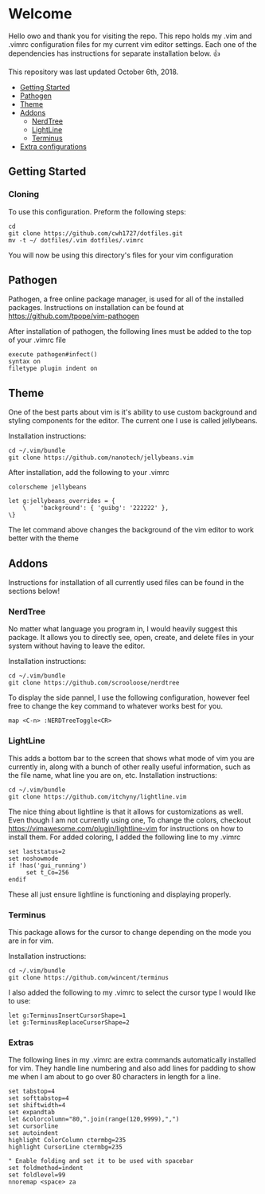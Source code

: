 # Welcome
Hello owo and thank you for visiting the repo. This repo holds my .vim and .vimrc configuration files for my current vim editor settings. Each one of the dependencies has instructions for separate installation below. :+1:

This repository was last updated October 6th, 2018.

- [Getting Started](##getting-started)
- [Pathogen](##pathogen)
- [Theme](##background)
- [Addons](##addons)
  - [NerdTree](###nerdTree)
  - [LightLine](###lightLine)
  - [Terminus](###terminus)
- [Extra configurations](###extras)

## Getting Started
### Cloning

To use this configuration. Preform the following steps:
```
cd
git clone https://github.com/cwh1727/dotfiles.git
mv -t ~/ dotfiles/.vim dotfiles/.vimrc
```
You will now be using this directory's files for your vim configuration

## Pathogen

Pathogen, a free online package manager, is used for all of the installed packages. 
Instructions on installation can be found at https://github.com/tpope/vim-pathogen 

After installation of pathogen, the following lines must be added to the top of your .vimrc file
```
execute pathogen#infect()
syntax on
filetype plugin indent on
```

## Theme
One of the best parts about vim is it's ability to use custom background and styling components for the editor. The current one I use is called jellybeans. 

Installation instructions:
```
cd ~/.vim/bundle
git clone https://github.com/nanotech/jellybeans.vim
```
After installation, add the following to your .vimrc
```
colorscheme jellybeans

let g:jellybeans_overrides = {
    \    'background': { 'guibg': '222222' },
\}
```
The let command above changes the background of the vim editor to work better with the theme

## Addons
Instructions for installation of all currently used files can be found in the sections below!

### NerdTree
No matter what language you program in, I would heavily suggest this package. It allows you to directly see, open, create, and delete files in your system without having to leave the editor.

Installation instructions:
```
cd ~/.vim/bundle
git clone https://github.com/scrooloose/nerdtree
```
To display the side pannel, I use the following configuration, however feel free to change the key command to whatever works best for you.
```
map <C-n> :NERDTreeToggle<CR>
```

### LightLine
This adds a bottom bar to the screen that shows what mode of vim you are currently in, along with a bunch of other really useful information, such as the file name, what line you are on, etc.
Installation instructions:
```
cd ~/.vim/bundle
git clone https://github.com/itchyny/lightline.vim
```
The nice thing about lightline is that it allows for customizations as well. Even though I am not currently using one, To change the colors, checkout https://vimawesome.com/plugin/lightline-vim for instructions on how to install them. For added coloring, I added the following line to my .vimrc
```
set laststatus=2
set noshowmode
if !has('gui_running')
     set t_Co=256
endif
```
These all just ensure lightline is functioning and displaying properly.

### Terminus
This package allows for the cursor to change depending on the mode you are in for vim.

Installation instructions:
```
cd ~/.vim/bundle
git clone https://github.com/wincent/terminus
```

I also added the following to my .vimrc to select the cursor type I would like to use:
```
let g:TerminusInsertCursorShape=1
let g:TerminusReplaceCursorShape=2
```

### Extras
The following lines in my .vimrc are extra commands automatically installed for vim. 
They handle line numbering and also add lines for padding to show me when I am about
to go over 80 characters in length for a line.
```
set tabstop=4
set softtabstop=4
set shiftwidth=4
set expandtab
let &colorcolumn="80,".join(range(120,9999),",")
set cursorline
set autoindent
highlight ColorColumn ctermbg=235
highlight CursorLine ctermbg=235

" Enable folding and set it to be used with spacebar
set foldmethod=indent
set foldlevel=99
nnoremap <space> za
```
